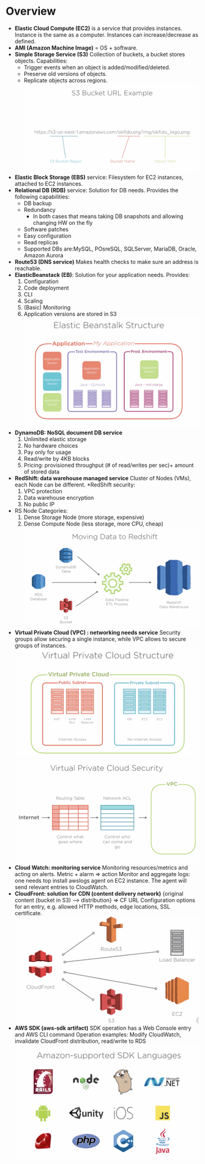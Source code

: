 # Overview

* **Elastic Cloud Compute (EC2)** is a service that provides instances. Instance is the same as a computer. Instances can increase/decrease as defined.
* **AMI (Amazon Machine Image)** = OS + software.
* **Simple Storage Service (S3)** Collection of buckets, a bucket stores objects. Capabilities: 
  * Trigger events when an object is added/modified/deleted.
  * Preserve old versions of objects.
  * Replicate objects across regions.
  ![](https://github.com/olgabrukman/tutorial-docs/blob/master/aws7.png)
* **Elastic Block Storage (EBS)** service: Filesystem for EC2 instances, attached to EC2 instances.  
* **Relational DB (RDB)** service: Solution for DB needs. Provides the following capabilities:
  * DB backup      
  * Redundancy 
    * In both cases that means taking DB snapshots and allowing changing HW on the fly
  * Software patches
  * Easy configuration
  * Read replicas
  * Supported DBs are:MySQL, POsreSQL, SQLServer, MariaDB, Oracle, Amazon Aurora
* **Route53 (DNS service)** Makes health checks to make sure an address is reachable.
* **ElasticBeanstack (EB)**: Solution for your application needs. Provides:
  1. Configuration
  2. Code deployment
  3. CLI
  4. Scaling
  5. (Basic) Monitoring
  6. Application versions are stored in S3
  ![](https://github.com/olgabrukman/tutorial-docs/blob/master/aws6.png)
* **DynamoDB: NoSQL document DB service**
    1. Unlimited elastic storage
    2. No hardware choices
    3. Pay only for usage
    4. Read/write by 4KB blocks
    5. Pricing: provisioned throughput (# of read/writes per sec)+ amount of stored data
* **RedShift: data warehouse managed service** Cluster of Nodes (VMs), each Node can be different. 
 *RedShift security: 
    1. VPC protection
    2. Data warehouse encryption
    3. No public IP
* RS Node Categories:
    1. Dense Storage Node (more storage, expensive)
    2. Dense Compute Node (less storage, more CPU, cheap)
![](https://github.com/olgabrukman/tutorial-docs/blob/master/aws5.png)    
* **Virtual Private Cloud (VPC) : networking needs service** Security groups  allow securing  a single instance, while VPC  allows to secure groups of instances.
![](https://github.com/olgabrukman/tutorial-docs/blob/master/aws4.png)
![](https://github.com/olgabrukman/tutorial-docs/blob/master/aws3.png)
* **Cloud Watch: monitoring service** Monitoring resources/metrics and acting on alerts. Metric + alarm => action
Monitor and aggregate logs: one needs top install awslogs agent on EC2 instance. The agent will send relevant entries to CloudWatch.
* **CloudFront: solution for CDN (content delivery network)** {original content (bucket in S3) --> distribution} => CF URL
Configuration options for an entry, e.g. allowed HTTP methods, edge locations, SSL certificate.
![](https://github.com/olgabrukman/tutorial-docs/blob/master/aws2.png)
* **AWS SDK (aws-sdk artifact)** SDK operation has a Web Console entry and AWS CLI command Operation examples:
Modify CloudWatch, invalidate CloudFront distribution, read/write to RDS
![aws supported SDK languages](https://github.com/olgabrukman/tutorial-docs/blob/master/aws1.png)
